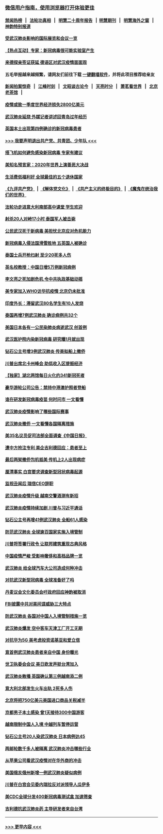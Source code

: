 ### [微信用户指南，使用浏览器打开体验更佳](https://github.com/gfw-breaker/banned-news1/blob/master/indexes/wechat-guide.md?t=0)
#### [禁闻热榜](热点新闻.md?t=0)  &nbsp;&nbsp;|&nbsp;&nbsp; [法轮功真相](https://github.com/gfw-breaker/truth/blob/master/README.md?t=0) &nbsp;&nbsp;|&nbsp;&nbsp; [明慧二十周年报告](https://github.com/gfw-breaker/mh-reports/blob/master/README.md?t=0) &nbsp;&nbsp;|&nbsp;&nbsp;[明慧期刊](https://github.com/gfw-breaker/mh-qikan) &nbsp;&nbsp;|&nbsp;&nbsp; [明慧海外之窗](https://github.com/gfw-breaker/mh-news/blob/master/README.md?t=0) &nbsp;&nbsp;|&nbsp;&nbsp; [神韵特别报道](https://github.com/gfw-breaker/mh-news/blob/master/shenyun.md?t=0)
#### [受武汉肺炎影响的国际展览和会议一览](../pages/nsc418/n11856420.md?t=02100444) 
#### [【热点互动】专家：新冠病毒很可能实验室产生](../pages/nsc418/n11856378.md?t=02100444) 
#### [来德探亲签证获延 德语区对武汉疫情面面观](../pages/nsc418/n11856283.md?t=02100444) 
#### 五毛举报越来越频繁，请网友们前往下载 [一键翻墙软件](https://github.com/gfw-breaker/ssr-accounts)，并将此项目推荐给亲友
#### [新闻拍案惊奇](https://github.com/gfw-breaker/banned-news1/blob/master/pages/link4.md) &nbsp;&nbsp;|&nbsp;&nbsp; [江峰时刻](https://github.com/gfw-breaker/banned-news1/blob/master/pages/link4.md) &nbsp;&nbsp;|&nbsp;&nbsp; [文昭谈古论今](https://github.com/gfw-breaker/banned-news1/blob/master/pages/link4.md) &nbsp;&nbsp;|&nbsp;&nbsp; [天亮时分](https://github.com/gfw-breaker/banned-news1/blob/master/pages/link4.md) &nbsp;&nbsp;|&nbsp;&nbsp; [萧茗看世界](https://github.com/gfw-breaker/banned-news1/blob/master/pages/link4.md) &nbsp;&nbsp;|&nbsp;&nbsp; [北京老茶馆](https://github.com/gfw-breaker/banned-news1/blob/master/pages/link4.md) &nbsp;&nbsp;|&nbsp;&nbsp; 
#### [疫情或致一季度世界经济损失2800亿美元](../pages/nsc418/n11855639.md?t=02100444) 
#### [武汉肺炎延烧 外媒记者讲述回青岛过年经历](../pages/nsc418/n11856159.md?t=02100444) 
#### [英国本土出现第四例确诊的新冠病毒患者](../pages/nsc418/n11855930.md?t=02100444) 
#### [>>> 我要声明退出共产党、共青团、少年队 <<<](https://github.com/begood0513/goodnews/blob/master/quit/letter.md) 
#### [搭飞机如何避免感染新冠病毒 专家有建议](../pages/nsc418/n11853427.md?t=02100444) 
#### [美知名预言家：2020年世界上演善恶大决战](../pages/nsc418/n11855418.md?t=02100444) 
#### [生活费低福利好 全球最佳的五个退休国家](../pages/nsc418/n11848347.md?t=02100444) 
#### [《九评共产党》](https://github.com/begood0513/9ping.md/blob/master/README.md) &nbsp;|&nbsp; [《解体党文化》](../../../../jtdwh.md/blob/master/README.md)  &nbsp;|&nbsp; [《共产主义的终极目的》](../../../../gczydzjmd.md/blob/master/README.md) &nbsp;|&nbsp; [《魔鬼在统治我们的世界》](../../../../mgztzwmdsj.md/blob/master/README.md) 
#### [法轮功走进意大利南部高中课堂 学生欢迎](../pages/nsc418/n11853859.md?t=02100444) 
#### [射杀20人对峙17小时 泰国军人被击毙](../pages/nsc418/n11854869.md?t=02100444) 
#### [公民武汉死于新病毒 美担忧北京应对危机能力](../pages/nsc418/n11854331.md?t=02100444) 
#### [新冠病毒入侵法国滑雪胜地 五英国人被确诊](../pages/nsc418/n11854307.md?t=02100444) 
#### [泰国士兵开枪扫射 至少20死多人伤](../pages/nsc418/n11854276.md?t=02100444) 
#### [英名校教授：中国日增5万例新冠病例](../pages/nsc418/n11854174.md?t=02100444) 
#### [李文亮之死加剧危机 令中共执政基础动摇](../pages/nsc418/n11854003.md?t=02100444) 
#### [美专家加入WHO访华抗疫情 北京仍未批准](../pages/nsc418/n11854043.md?t=02100444) 
#### [印度外长：滞留武汉80名学生有10人发烧](../pages/nsc418/n11853821.md?t=02100444) 
#### [泰国再增7例武汉肺炎 确诊病例共32个](../pages/nsc418/n11853808.md?t=02100444) 
#### [美国日本各有一公民染肺炎病逝武汉 创首例](../pages/nsc418/n11853509.md?t=02100444) 
#### [武汉医护院内染新冠病毒 研究曝1月就出现](../pages/nsc418/n11852928.md?t=02100444) 
#### [钻石公主号增3例武汉肺炎 传美拟船上撤侨](../pages/nsc418/n11853240.md?t=02100444) 
#### [川普出席北卡州峰会 助低收入区提振经济](../pages/nsc418/n11853232.md?t=02100444) 
#### [【独家】湖北两馆每日火化约341新冠死者](../pages/nsc418/n11845444.md?t=02100444) 
#### [豪华游轮公司公告：禁持中港澳护照者登船](../pages/nsc418/n11852761.md?t=02100444) 
#### [谁在研发新冠病毒疫苗 何时问市 一文看懂](../pages/nsc418/n11852840.md?t=02100444) 
#### [武汉肺炎疫情影响了哪些国际赛事](../pages/nsc418/n11852441.md?t=02100444) 
#### [武汉肺炎撤侨 一文看懂各国隔离措施](../pages/nsc418/n11844216.md?t=02100444) 
#### [美35名议员促司法部全面调查《中国日报》](../pages/nsc418/n11852435.md?t=02100444) 
#### [遭中方抢注专利 美企吉利德回应：患者至上](../pages/nsc418/n11852037.md?t=02100444) 
#### [最后两架撤侨包机抵美 传机上2人出现病症](../pages/nsc418/n11852173.md?t=02100444) 
#### [厘清事实 白宫要求调查新型冠状病毒起源](../pages/nsc418/n11852106.md?t=02100444) 
#### [监视丑闻后 瑞信CEO辞职](../pages/nsc418/n11852127.md?t=02100444) 
#### [武汉肺炎疫情升级 越南交警酒测有新招](../pages/nsc418/n11851632.md?t=02100444) 
#### [武汉肺炎疫情持续加剧 川普与习近平通话](../pages/nsc418/n11851613.md?t=02100444) 
#### [钻石公主号再增41例武汉肺炎 全船61人感染](../pages/nsc418/n11850401.md?t=02100444) 
#### [防范武汉肺炎 全球逾百国家实施入境管制](../pages/nsc418/n11850557.md?t=02100444) 
#### [川普将签署行政令 让联邦建筑重现古典风格](../pages/nsc418/n11850654.md?t=02100444) 
#### [中国疫情严峻 受影响奢侈和高档品牌一览](../pages/nsc418/n11850319.md?t=02100444) 
#### [武汉肺炎 给全球汽车大公司造成何种冲击](../pages/nsc418/n11850056.md?t=02100444) 
#### [对抗武汉新型冠病毒 全球准备好了吗](../pages/nsc418/n11850142.md?t=02100444) 
#### [丹麦议会文化委员会吁政府回应神韵被取消](../pages/nsc418/n11849312.md?t=02100444) 
#### [FBI披露中共对美间谍威胁三大特点](../pages/nsc418/n11849700.md?t=02100444) 
#### [防武汉肺炎 各国对中国人入境管制措施一览](../pages/nsc418/n11838726.md?t=02100444) 
#### [武汉肺炎爆发 空中客车天津工厂开工无期](../pages/nsc418/n11849634.md?t=02100444) 
#### [对抗华为5G 美考虑投资诺基亚和爱立信](../pages/nsc418/n11849510.md?t=02100444) 
#### [意首例武汉肺炎患者来自中国 身份曝光](../pages/nsc418/n11849454.md?t=02100444) 
#### [世卫执委会会议 美日欧发声挺台湾加入](../pages/nsc418/n11849433.md?t=02100444) 
#### [武汉肺炎散播 英国确认第三例越南添二例](../pages/nsc418/n11849439.md?t=02100444) 
#### [意大利北部发生火车出轨 2死多人伤](../pages/nsc418/n11848999.md?t=02100444) 
#### [北京将把750亿美元美国进口商品关税减半](../pages/nsc418/n11848896.md?t=02100444) 
#### [京都男子本土感染 曾1天接待300中国游客](../pages/nsc418/n11848641.md?t=02100444) 
#### [越南限制中国人入境 中越列车暂停运营](../pages/nsc418/n11847844.md?t=02100444) 
#### [钻石公主号20人染武汉肺炎 日本病例达45](../pages/nsc418/n11847823.md?t=02100444) 
#### [两邮轮数千多人被隔离 武汉肺炎冲击哪些行业](../pages/nsc418/n11847456.md?t=02100444) 
#### [从苹果公司看武汉疫情对在华外商的冲击](../pages/nsc418/n11847586.md?t=02100444) 
#### [美国俄亥俄州新增一例武汉肺炎疑似病例](../pages/nsc418/n11847714.md?t=02100444) 
#### [川普在白宫会见委内瑞拉反对派领导人瓜伊多](../pages/nsc418/n11847391.md?t=02100444) 
#### [美CDC全球分发400新冠病毒测试盒 加速筛查](../pages/nsc418/n11847260.md?t=02100444) 
#### [吉利德抗武汉肺炎药 主导研发者来自台湾](../pages/nsc418/n11847064.md?t=02100444) 

----
#### [ >>> 更早内容 <<< ](../indexes/nsc418-earlier.md)
